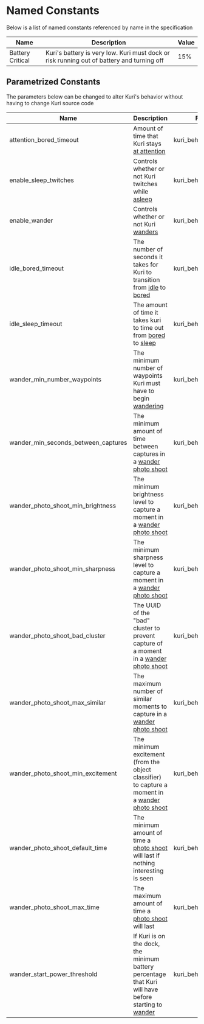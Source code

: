 # Named Constants
Below is a list of named constants referenced by name in the specification

| Name | Description | Value |  
| --- | --- | --- |
| Battery Critical | Kuri's battery is very low.  Kuri must dock or risk running out of battery and turning off | 15% |

## Parametrized Constants
The parameters below can be changed to alter Kuri's behavior without having to change Kuri source code

| Name | Description | File |
| --- | --- | --- |
| attention_bored_timeout | Amount of time that Kuri stays [at attention](commanded_behavior/at_attention.md) | kuri_behavior.yaml |
| enable_sleep_twitches | Controls whether or not Kuri twitches while [asleep](autonomous_behavior/sleep.md) | kuri_behavior.yaml |
| enable_wander | Controls whether or not Kuri [wanders](autonomous_behavior/wander.md) | kuri_behavior.yaml |
| idle_bored_timeout | The number of seconds it takes for Kuri to transition from [idle](autonomous_behavior/idle.md) to [bored](autonomous_behavior/bored.md) | kuri_behavior.yaml |
| idle_sleep_timeout | The amount of time it takes kuri to time out from [bored](autonomous_behavior/bored.md) to [sleep](autonomous_behavior/sleep.md) | kuri_behavior.yaml |
| wander_min_number_waypoints | The minimum number of waypoints Kuri must have to begin [wandering](autonomous_behavior/wander.md) | kuri_behavior.yaml |
| wander_min_seconds_between_captures | The minimum amount of time between captures in a [wander photo shoot](autonomous_behavior/wander.md) | kuri_behavior.yaml |
| wander_photo_shoot_min_brightness | The minimum brightness level to capture a moment in a [wander photo shoot](autonomous_behavior/wander.md) | kuri_behavior.yaml |
| wander_photo_shoot_min_sharpness | The minimum sharpness level to capture a moment in a [wander photo shoot](autonomous_behavior/wander.md) | kuri_behavior.yaml |
| wander_photo_shoot_bad_cluster | The UUID of the "bad" cluster to prevent capture of a moment in a [wander photo shoot](autonomous_behavior/wander.md) | kuri_behavior.yaml |
| wander_photo_shoot_max_similar | The maximum number of similar moments to capture in a [wander photo shoot](autonomous_behavior/wander.md) | kuri_behavior.yaml |
| wander_photo_shoot_min_excitement | The minimum excitement (from the object classifier) to capture a moment in a [wander photo shoot](autonomous_behavior/wander.md) | kuri_behavior.yaml |
| wander_photo_shoot_default_time | The minimum amount of time a [photo shoot](autonomous_behavior/wander.md) will last if nothing interesting is seen | kuri_behavior.yaml |
| wander_photo_shoot_max_time | The maximum amount of time a [photo shoot](autonomous_behavior/wander.md) will last | kuri_behavior.yaml |
| wander_start_power_threshold | If Kuri is on the dock, the minimum battery percentage that Kuri will have before starting to [wander](autonomous_behavior/wander.md) | kuri_behavior.yaml |
